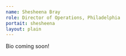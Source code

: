 ```yaml
---
name: Shesheena Bray
role: Director of Operations, Philadelphia 
portait: shesheena
layout: plain
---
```


Bio coming soon!